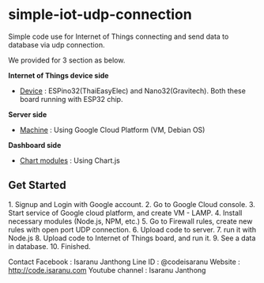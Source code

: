 # simple-iot-udp-connection
Simple code use for Internet of Things connecting and send data to database via udp connection.

We provided for 3 section as below.

<b>Internet of Things device side</b>
- <u>Device</u> : ESPino32(ThaiEasyElec) and Nano32(Gravitech). Both these board running with ESP32 chip.

<b>Server side</b>
- <u>Machine</u> : Using Google Cloud Platform (VM, Debian OS)

<b>Dashboard side</b>
- <u>Chart modules</u> : Using Chart.js

<h2>Get Started</h2>
1. Signup and Login with Google account.
2. Go to Google Cloud console.
3. Start service of Google cloud platform, and create VM - LAMP.
4. Install necessary modules (Node.js, NPM, etc.)
5. Go to Firewall rules, create new rules with open port UDP connection.
6. Upload code to server.
7. run it with Node.js
8. Upload code to Internet of Things board, and run it.
9. See a data in database.
10. Finished.

Contact
Facebook : Isaranu Janthong
Line ID : @codeisaranu
Website : http://code.isaranu.com
Youtube channel : Isaranu Janthong
